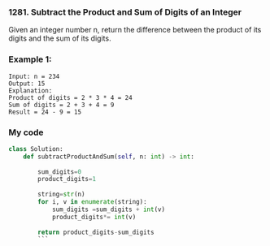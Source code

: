 ### 1281. Subtract the Product and Sum of Digits of an Integer

Given an integer number n, return the difference between the product of its digits and the sum of its digits.
 

### Example 1:
```
Input: n = 234
Output: 15 
Explanation: 
Product of digits = 2 * 3 * 4 = 24 
Sum of digits = 2 + 3 + 4 = 9 
Result = 24 - 9 = 15
```
### My code
```python
class Solution:
    def subtractProductAndSum(self, n: int) -> int:
        
        sum_digits=0
        product_digits=1
        
        string=str(n)
        for i, v in enumerate(string):
            sum_digits =sum_digits + int(v)
            product_digits*= int(v)
                 
        return product_digits-sum_digits
        ```
